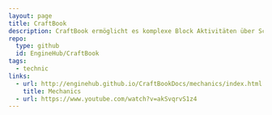 ```yaml
---
layout: page
title: CraftBook
description: CraftBook ermöglicht es komplexe Block Aktivitäten über Schilder zu steuern (Toore, Brücken Fahrstühle usw...).
repo:
  type: github
  id: EngineHub/CraftBook
tags:
  - technic
links:
  - url: http://enginehub.github.io/CraftBookDocs/mechanics/index.html
    title: Mechanics
  - url: https://www.youtube.com/watch?v=akSvqrvS1z4
---
```

